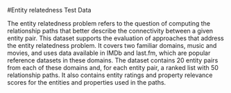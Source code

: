 #Entity relatedness Test Data

The entity relatedness problem refers to the question of computing the relationship paths that better describe the connectivity between a given entity pair. This dataset supports the evaluation of approaches that address the entity relatedness problem. It covers two familiar domains, music and movies, and uses data available in IMDb and last.fm, which are popular reference datasets in these domains. The dataset contains 20 entity pairs from each of these domains and, for each entity pair, a ranked list with 50 relationship paths. It also contains entity ratings and property relevance scores for the entities and properties used in the paths.
